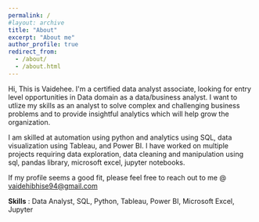 ```yaml
---
permalink: /
#layout: archive
title: "About"
excerpt: "About me"
author_profile: true
redirect_from:
  - /about/
  - /about.html
---
```


Hi, This is Vaidehee. I'm a certified data analyst associate, looking for entry level
opportunities in Data domain as a data/business analyst. I want to utlize my skills as an analyst to solve 
complex and challenging business problems and to provide insightful analytics
which will help grow the organization. 
 
 I am skilled at automation using python and analytics using SQL, data 
visualization using Tableau, and Power BI. I have worked on multiple projects
requiring data exploration, data cleaning and manipulation using sql, pandas library, 
microsoft excel, jupyter notebooks. 

If my profile seems a good fit, please feel free to reach out to me @
vaidehibhise94@gmail.com

**Skills** : Data Analyst, SQL, Python, Tableau, Power BI, Microsoft Excel, Jupyter


